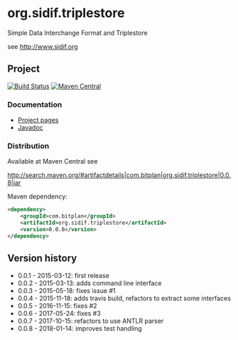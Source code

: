 # org.sidif.triplestore
Simple Data Interchange Format and Triplestore

see http://www.sidif.org

## Project
[![Build Status](https://travis-ci.org/BITPlan/org.sidif.triplestore.svg?branch=master)](https://travis-ci.org/BITPlan/org.sidif.triplestore)
[![Maven Central](https://maven-badges.herokuapp.com/maven-central/com.bitplan/org.sidif.triplestore/badge.svg)](https://maven-badges.herokuapp.com/maven-central/com.bitplan/org.sidif.triplestore)

### Documentation
* [Project pages](http://bitplan.github.io/org.sidif.triplestore/)
* [Javadoc](http://bitplan.github.io/org.sidif.triplestore/apidocs/index.html)

### Distribution
Available at Maven Central see 

http://search.maven.org/#artifactdetails|com.bitplan|org.sidif.triplestore|0.0.8|jar

Maven dependency:

```xml
<dependency>
    <groupId>com.bitplan</groupId>
    <artifactId>org.sidif.triplestore</artifactId>
    <version>0.0.8</version>
</dependency>
```

## Version history
* 0.0.1 - 2015-03-12: first release
* 0.0.2 - 2015-03-13: adds command line interface
* 0.0.3 - 2015-05-18: fixes issue #1
* 0.0.4 - 2015-11-18: adds travis build, refactors to extract some interfaces
* 0.0.5 - 2016-11-15: fixes #2
* 0.0.6 - 2017-05-24: fixes #3
* 0.0.7 - 2017-10-15: refactors to use ANTLR parser
* 0.0.8 - 2018-01-14: improves test handling 
          
